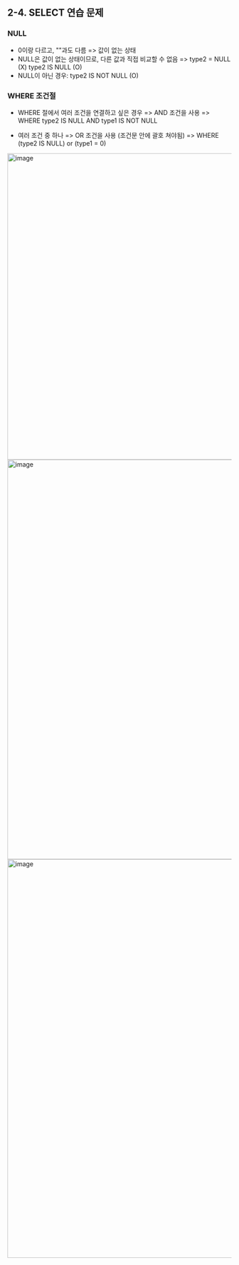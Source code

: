## 2-4. SELECT 연습 문제 

### NULL 
- 0이랑 다르고, ""과도 다름 => 값이 없는 상태
- NULL은 값이 없는 상태이므로, 다른 값과 직접 비교할 수 없음
                 => type2 = NULL (X)
                    type2 IS NULL (O)
- NULL이 아닌 경우:  type2 IS NOT NULL (O)

### WHERE 조건절
- WHERE 절에서 여러 조건을 연결하고 싶은 경우 => AND 조건을 사용
=> WHERE
    type2 IS NULL
    AND type1 IS NOT NULL

- 여러 조건 중 하나 => OR 조건을 사용 (조건문 안에 괄호 쳐야됨)
=> WHERE
    (type2 IS NULL) or (type1 = 0)

<img width="687" alt="image" src="https://github.com/user-attachments/assets/b3e8de52-4432-4c90-829f-6ba8f4e173ca">
<img width="896" alt="image" src="https://github.com/user-attachments/assets/89bf6e33-66ea-4083-8b1d-3f98fc8105b3">
<img width="894" alt="image" src="https://github.com/user-attachments/assets/3b7f331e-daa4-4003-8b8c-637e3ac741c4">

